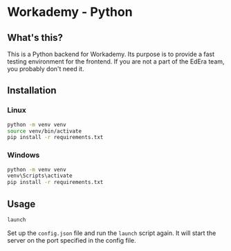 # Workademy - Python

## What's this?

This is a Python backend for Workademy. Its purpose is to provide a fast testing environment for the frontend. If you are not a part of the EdEra team, you probably don't need it.

## Installation

### Linux

```bash
python -m venv venv
source venv/bin/activate
pip install -r requirements.txt
```

### Windows

```bash
python -m venv venv
venv\Scripts\activate
pip install -r requirements.txt
```

## Usage

```bash
launch
```

Set up the `config.json` file and run the `launch` script again. It will start the server on the port specified in the config file.
